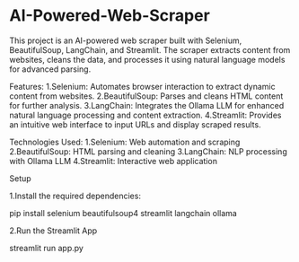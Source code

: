 # AI-Powered-Web-Scraper

This project is an AI-powered web scraper built with Selenium, BeautifulSoup, LangChain, and Streamlit. The scraper extracts content from websites, cleans the data, and processes it using natural language models for advanced parsing.

Features:
1.Selenium: Automates browser interaction to extract dynamic content from websites.
2.BeautifulSoup: Parses and cleans HTML content for further analysis.
3.LangChain: Integrates the Ollama LLM for enhanced natural language processing and content extraction.
4.Streamlit: Provides an intuitive web interface to input URLs and display scraped results.

Technologies Used:
1.Selenium: Web automation and scraping
2.BeautifulSoup: HTML parsing and cleaning
3.LangChain: NLP processing with Ollama LLM
4.Streamlit: Interactive web application

Setup

1.Install the required dependencies:

pip install selenium beautifulsoup4 streamlit langchain ollama

2.Run the Streamlit App

streamlit run app.py



